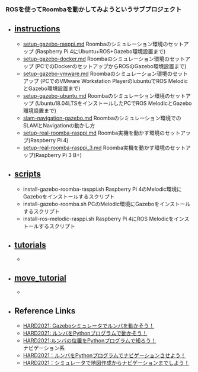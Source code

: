 ### ROSを使ってRoombaを動かしてみようというサブプロジェクト

- ## [instructions][1] 
  - [setup-gazebo-rasppi.md](instructions/setup-gazebo-rasppi.md) Roombaのシミュレーション環境のセットアップ (Raspberry Pi 4にUbuntu+ROS+Gazebo環境設置まで)
  - [setup-gazebo-docker.md](instructions/setup-gazebo-docker.md) Roombaのシミュレーション環境のセットアップ (PCでのDockerのセットアップからROSのGazebo環境設置まで)
  - [setup-gazebo-vmware.md](instructions/setup-gazebo-vmware.md) Roombaのシミュレーション環境のセットアップ (PCでのVMware Workstation PlayerのlubuntuでROS MelodicとGazebo環境設置まで)
  - [setup-gazebo-ubuntu.md](instructions/setup-gazebo-ubuntu.md) Roombaのシミュレーション環境のセットアップ (Ubuntu18.04LTSをインストールしたPCでROS MelodicとGazebo環境設置まで)
  - [slam-navigation-gazebo.md](instructions/slam-navigation-gazebo.md) Roombaのシミュレーション環境でのSLAMとNavigationの動かし方
  - [setup-real-roomba-rasppi.md](instructions/setup-real-roomba-rasppi.md) Roomba実機を動かす環境のセットアップ(Raspberry Pi 4)
  - [setup-real-roomba-rasppi_3.md](instructions/setup-real-roomba-rasppi_3.md) Roomba実機を動かす環境のセットアップ(Raspberry Pi 3 B+)

- ## [scripts][2]
  - install-gazebo-roomba-rasppi.sh Raspberry Pi 4のMelodic環境にGazeboをインストールするスクリプト
  - install-gazebo-roomba.sh  PCのMelodic環境にGazeboをインストールするスクリプト
  - install-ros-melodic-rasppi.sh  Raspberry Pi 4にROS Melodicをインストールするスクリプト 

- ## [tutorials][3]
  -

- ## [move_tutorial][4]
  - 


- ## Reference Links

  - [HARD2021: Gazeboシミュレータでルンバを動かそう！][101]
  - [HARD2021: ルンバをPythonプログラムで動かそう！][102]
  - [HARD2021:ルンバの位置をPythonプログラムで知ろう！][103]  
ナビゲーション系
  - [HARD2021：ルンバをPythonプログラムでナビゲーションさせよう！][104]  
  - [HARD2021：シミュレータで地図作成からナビゲーションまでしよう！][105]
 
 
 
[1]:https://github.com/docofab/RoombaControlls/tree/main/ROS/instructions
[2]:https://github.com/docofab/RoombaControlls/tree/main/ROS/scripts
[3]:https://github.com/docofab/RoombaControlls/tree/main/ROS/tutorials
[4]:https://github.com/docofab/RoombaControlls/tree/main/ROS/move_tutorials

[101]:https://demura.net/robot/hard/20405.html
[102]:https://demura.net/robot/hard/20101.html
[103]:https://demura.net/robot/hard/20085.html
[104]:https://demura.net/robot/hard/20114.html
[105]:https://demura.net/robot/hard/20061.html

